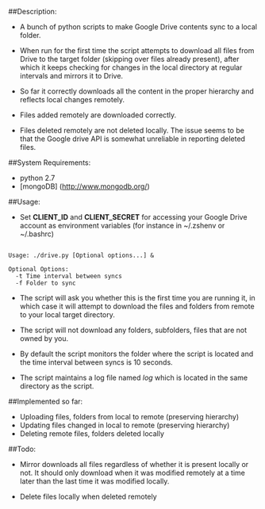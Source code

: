##Description:

* A bunch of python scripts to make Google Drive contents sync to a local folder. 

* When run for the first time the script attempts to download all files from Drive
 to the target folder (skipping over files already present), 
after which it keeps checking for changes in the local directory at regular intervals and mirrors it to Drive. 


* So far it correctly downloads all the content in the proper hierarchy and reflects local changes remotely. 

* Files added remotely are downloaded correctly.

* Files deleted remotely are not deleted locally. The issue seems to be that the Google drive API is somewhat
unreliable in reporting deleted files.

##System Requirements:

* python 2.7
* [mongoDB] (http://www.mongodb.org/)

##Usage:

* Set **CLIENT_ID** and **CLIENT_SECRET** for accessing your Google Drive account as environment variables (for instance
in ~/.zshenv or ~/.bashrc)

```

Usage: ./drive.py [Optional options...] &

Optional Options:
  -t Time interval between syncs
  -f Folder to sync

```

* The script will ask you whether this is the first time you are running it, in which case it will attempt to download
the files and folders from remote to your local target directory.

* The script will not download any folders, subfolders, files that are not owned by you.

* By default the script monitors the folder where the script is located and the time interval between syncs is 10 seconds.

* The script maintains a log file named *log* which is located in the same directory as the script.   

##Implemented so far:

* Uploading files, folders from local to remote (preserving hierarchy)
* Updating files changed in local to remote (preserving hierarchy)
* Deleting remote files, folders deleted locally


##Todo:

* Mirror downloads all files regardless of whether it is present locally or not. It should only download when it was
modified remotely at a time later than the last time it was modified locally.

* Delete files locally when deleted remotely
